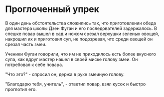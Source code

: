 # Проглоченный упрек

В один день обстоятельства сложились так, что приготовлении обеда для мастера школы Дзен Фугаи и его последователей задержалось. В спешке повар вышел в сад и ножом срезал верхушки зеленых овощей, накрошил их и приготовил суп, не подозревая, что среди овощей он срезал часть змеи.

Ученики Фугаи говорили, что им не приходилось есть более вкусного супа, как вдруг мастер нашел в своей миске голову змеи. Он потребовал к себе повара.

"Что это?" - спросил он, держа в руке змеиную голову.

"Благодарю тебя, учитель", - ответил повар, взял кусок и быстро проглотил его.
